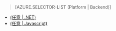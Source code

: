 > [AZURE.SELECTOR-LIST (Platform | Backend)]
- [(任意 | .NET)](../articles/mobile-services-dotnet-backend-schedule-recurring-tasks.md)
- [(任意 | Javascript)](../articles/mobile-services-schedule-recurring-tasks.md)
<!--HONumber=52-->
